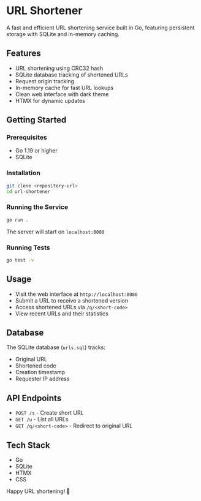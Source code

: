 # URL Shortener

A fast and efficient URL shortening service built in Go, featuring persistent storage with SQLite and in-memory caching.

## Features
- URL shortening using CRC32 hash
- SQLite database tracking of shortened URLs
- Request origin tracking
- In-memory cache for fast URL lookups
- Clean web interface with dark theme
- HTMX for dynamic updates

## Getting Started

### Prerequisites
- Go 1.19 or higher
- SQLite

### Installation
```bash
git clone <repository-url>
cd url-shortener
```

### Running the Service
```bash
go run .
```
The server will start on `localhost:8080`

### Running Tests
```bash
go test -v
```

## Usage
- Visit the web interface at `http://localhost:8080`
- Submit a URL to receive a shortened version
- Access shortened URLs via `/q/<short-code>`
- View recent URLs and their statistics

## Database
The SQLite database (`urls.sql`) tracks:
- Original URL
- Shortened code
- Creation timestamp
- Requester IP address

## API Endpoints
- `POST /s` - Create short URL
- `GET /u` - List all URLs
- `GET /q/<short-code>` - Redirect to original URL

## Tech Stack
- Go
- SQLite
- HTMX
- CSS

Happy URL shortening! 🚀
